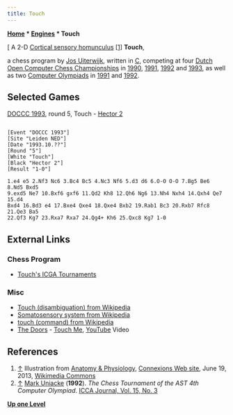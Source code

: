 ```yaml
---
title: Touch
---
```

**[Home](Home "Home") \* [Engines](Engines "Engines") \* Touch**



[ A 2-D [Cortical sensory homunculus](https://en.wikipedia.org/wiki/Cortical_homunculus) <a id="cite-note-1" href="#cite-ref-1">[1]</a>
**Touch**,  

a chess program by [Jos Uiterwijk](Jos_Uiterwijk "Jos Uiterwijk"), written in [C](C "C"), competing at four [Dutch Open Computer Chess Championships](Dutch_Open_Computer_Chess_Championship "Dutch Open Computer Chess Championship") in [1990](DOCCC_1990 "DOCCC 1990"), [1991](DOCCC_1991 "DOCCC 1991"), [1992](DOCCC_1992 "DOCCC 1992") and [1993](DOCCC_1993 "DOCCC 1993"), as well as two [Computer Olympiads](Computer_Olympiad "Computer Olympiad") in [1991](3rd_Computer_Olympiad#Chess "3rd Computer Olympiad") and [1992](4th_Computer_Olympiad#Chess "4th Computer Olympiad"). 



## Selected Games


[DOCCC 1993](DOCCC_1993 "DOCCC 1993"), round 5, Touch - [Hector 2](Hector "Hector")




```

[Event "DOCCC 1993"]
[Site "Leiden NED"]
[Date "1993.10.??"]
[Round "5"]
[White "Touch"]
[Black "Hector 2"]
[Result "1-0"]

1.e4 e5 2.Nf3 Nc6 3.Bc4 Bc5 4.Nc3 Nf6 5.d3 d6 6.O-O O-O 7.Bg5 Be6 8.Nd5 Bxd5 
9.exd5 Ne7 10.Bxf6 gxf6 11.Qd2 Kh8 12.Qh6 Ng6 13.Nh4 Nxh4 14.Qxh4 Qe7 15.d4 
Bxd4 16.Bd3 e4 17.Bxe4 Qxe4 18.Qxe4 Bxb2 19.Rab1 Bc3 20.Rxb7 Rfc8 21.Qe3 Ba5 
22.Qf3 Kg7 23.Rxa7 Rxa7 24.Qg4+ Kh6 25.Qxc8 Kg7 1-0

```

## External Links


### Chess Program


* [Touch's ICGA Tournaments](https://www.game-ai-forum.org/icga-tournaments/program.php?id=309)


### Misc


* [Touch (disambiguation) from Wikipedia](https://en.wikipedia.org/wiki/Touch_(disambiguation))
* [Somatosensory system from Wikipedia](https://en.wikipedia.org/wiki/Somatosensory_system)
* [touch (command) from Wikipedia](https://en.wikipedia.org/wiki/Touch_(command))
* [The Doors](Category:The_Doors "Category:The Doors") - [Touch Me](https://en.wikipedia.org/wiki/Touch_Me_%28The_Doors_song%29), [YouTube](https://en.wikipedia.org/wiki/YouTube) Video


 
## References


1. <a id="cite-ref-1" href="#cite-note-1">↑</a> Illustration from [Anatomy & Physiology](https://anatomyandphysiologyi.com/), [Connexions Web site](http://cnx.org/content/col11496/1.6/), June 19, 2013, [Wikimedia Commons](https://en.wikipedia.org/wiki/Wikimedia_Commons)
2. <a id="cite-ref-2" href="#cite-note-2">↑</a> [Mark Uniacke](Mark_Uniacke "Mark Uniacke") (**1992**). *The Chess Tournament of the AST 4th Computer Olympiad*. [ICCA Journal, Vol. 15, No. 3](ICGA_Journal#15_3 "ICGA Journal")

**[Up one Level](Engines "Engines")**







 
